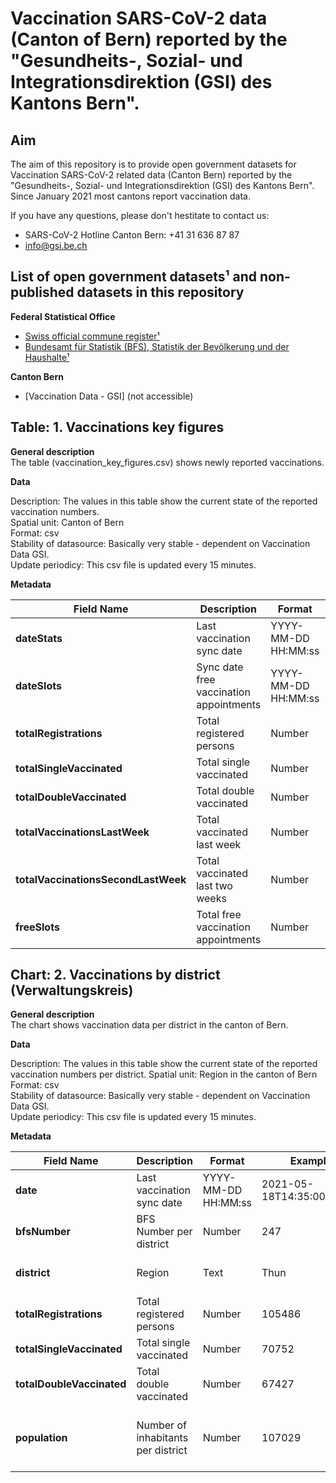 # Vaccination SARS-CoV-2 data (Canton of Bern) reported by the "Gesundheits-, Sozial- und Integrationsdirektion (GSI) des Kantons Bern".

## Aim

The aim of this repository is to provide open government datasets for Vaccination SARS-CoV-2 related data (Canton Bern) reported by the "Gesundheits-, Sozial- und Integrationsdirektion (GSI) des Kantons Bern". Since January 2021 most cantons report vaccination data.

If you have any questions, please don't hestitate to contact us: <br>

- SARS-CoV-2 Hotline Canton Bern: +41 31 636 87 87 <br>
- [info@gsi.be.ch](mailto:info@info.be.ch) <br>

## List of open government datasets¹ and non-published datasets in this repository

**Federal Statistical Office**

- [Swiss official commune register¹](https://www.bfs.admin.ch/bfs/de/home/grundlagen/agvch.html) <br>
- [Bundesamt für Statistik (BFS), Statistik der Bevölkerung und der Haushalte¹](https://www.pxweb.bfs.admin.ch/sq/ef59b1fb-ec37-4481-bea9-1ea3238da2b3) <br>

**Canton Bern**

- [Vaccination Data - GSI] (not accessible)

## Table: 1. Vaccinations key figures

**General description** <br>
The table (vaccination_key_figures.csv) shows newly reported vaccinations.

**Data** <br>

Description: The values in this table show the current state of the reported vaccination numbers. <br>
Spatial unit: Canton of Bern <br>
Format: csv <br>
Stability of datasource: Basically very stable - dependent on Vaccination Data GSI.<br>
Update periodicy: This csv file is updated every 15 minutes.<br>

**Metadata**

| Field Name                          | Description                             | Format              | Example                   | Source               |
| ----------------------------------- | --------------------------------------- | ------------------- | ------------------------- | -------------------- |
| **dateStats**                       | Last vaccination sync date              | YYYY-MM-DD HH:MM:ss | 2021-05-18T14:35:00+01:00 | Calculated           |
| **dateSlots**                       | Sync date free vaccination appointments | YYYY-MM-DD HH:MM:ss | 2021-05-18T14:35:00+01:00 | Calculated           |
| **totalRegistrations**              | Total registered persons                | Number              | 591428                    | Vaccination Data GSI |
| **totalSingleVaccinated**           | Total single vaccinated                 | Number              | 172046                    | Vaccination Data GSI |
| **totalDoubleVaccinated**           | Total double vaccinated                 | Number              | 166562                    | Vaccination Data GSI |
| **totalVaccinationsLastWeek**       | Total vaccinated last week              | Number              | 21247                     | Vaccination Data GSI |
| **totalVaccinationsSecondLastWeek** | Total vaccinated last two weeks         | Number              | 67903                     | Vaccination Data GSI |
| **freeSlots**                       | Total free vaccination appointments     | Number              | 415                       | Vaccination Data GSI |

## Chart: 2. Vaccinations by district (Verwaltungskreis)

**General description** <br>
The chart shows vaccination data per district in the canton of Bern.

**Data** <br>

Description: The values in this table show the current state of the reported vaccination numbers per district.
Spatial unit: Region in the canton of Bern <br>
Format: csv <br>
Stability of datasource: Basically very stable - dependent on Vaccination Data GSI.<br>
Update periodicy: This csv file is updated every 15 minutes.<br>

**Metadata**

| Field Name                | Description                        | Format              | Example                   | Source                                                           |
| ------------------------- | ---------------------------------- | ------------------- | ------------------------- | ---------------------------------------------------------------- |
| **date**                  | Last vaccination sync date         | YYYY-MM-DD HH:MM:ss | 2021-05-18T14:35:00+01:00 | Calculated                                                       |
| **bfsNumber**             | BFS Number per district            | Number              | 247                       | Swiss official commune register¹                                 |
| **district**              | Region                             | Text                | Thun                      | Swiss official commune register¹                                 |
| **totalRegistrations**    | Total registered persons           | Number              | 105486                    | Vaccination Data GSI                                             |
| **totalSingleVaccinated** | Total single vaccinated            | Number              | 70752                     | Vaccination Data GSI                                             |
| **totalDoubleVaccinated** | Total double vaccinated            | Number              | 67427                     | Vaccination Data GSI                                             |
| **population**            | Number of inhabitants per district | Number              | 107029                    | Regionalportraets 2020: Kennzahlen aller Gemeinden¹ (calculated) |
